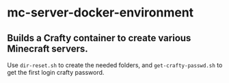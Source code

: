 # mc-server-docker-environment
Builds a Crafty container to create various Minecraft servers.
---

Use `dir-reset.sh` to create the needed folders, and `get-crafty-passwd.sh` to get the first login crafty password.
